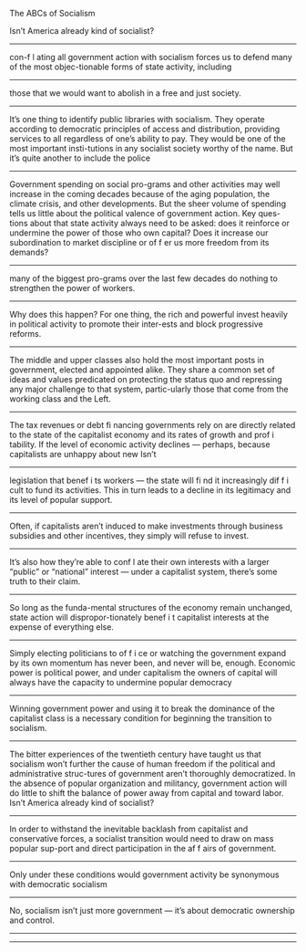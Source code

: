 The ABCs of Socialism

Isn’t America already kind of socialist?

*****

con-f l ating all government action with socialism forces us to defend many of the most objec-tionable forms of state activity, including

*****

those that we would want to abolish in a free and just society.

*****

It’s one thing to identify public libraries with socialism. They operate according to democratic principles of access and distribution, providing services to all regardless of one’s ability to pay. They would be one of the most important insti-tutions in any socialist society worthy of the name. But it’s quite another to include the police

*****

Government spending on social pro-grams and other activities may well increase in the coming decades because of the aging population, the climate crisis, and other developments. But the sheer volume of spending tells us little about the political valence of government action. Key ques-tions about that state activity always need to be asked: does it reinforce or undermine the power of those who own capital? Does it increase our subordination to market discipline or of f er us more freedom from its demands?

*****

many of the biggest pro-grams over the last few decades do nothing to strengthen the power of workers.

*****

Why does this happen? For one thing, the rich and powerful invest heavily in political activity to promote their inter-ests and block progressive reforms.

*****

The middle and upper classes also hold the most important posts in government, elected and appointed alike. They share a common set of ideas and values predicated on protecting the status quo and repressing any major challenge to that system, partic-ularly those that come from the working class and the Left.

*****

The tax revenues or debt fi nancing governments rely on are directly related to the state of the capitalist economy and its rates of growth and prof i tability. If the level of economic activity declines — perhaps, because capitalists are unhappy about new Isn’t

*****

legislation that benef i ts workers — the state will fi nd it increasingly dif f i cult to fund its activities. This in turn leads to a decline in its legitimacy and its level of popular support.

*****

Often, if capitalists aren’t induced to make investments through business subsidies and other incentives, they simply will refuse to invest.

*****

It’s also how they’re able to conf l ate their own interests with a larger “public” or “national” interest — under a capitalist system, there’s some truth to their claim.

*****

So long as the funda-mental structures of the economy remain unchanged, state action will dispropor-tionately benef i t capitalist interests at the expense of everything else.

*****

Simply electing politicians to of f i ce or watching the government expand by its own momentum has never been, and never will be, enough. Economic power is political power, and under capitalism the owners of capital will always have the capacity to undermine popular democracy

*****

Winning government power and using it to break the dominance of the capitalist class is a necessary condition for beginning the transition to socialism.

*****

The bitter experiences of the twentieth century have taught us that socialism won’t further the cause of human freedom if the political and administrative struc-tures of government aren’t thoroughly democratized.
In the absence of popular organization and militancy, government action will do little to shift the balance of power away from capital and toward labor.
Isn’t America already kind of socialist?

*****

In order to withstand the inevitable backlash from capitalist and conservative forces, a socialist transition would need to draw on mass popular sup-port and direct participation in the af f airs of government.

*****

Only under these conditions would government activity be synonymous with democratic socialism

*****

No, socialism isn’t just more government — it’s about democratic ownership and control.

*****


---
